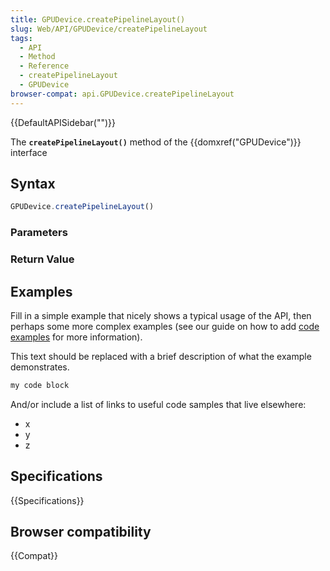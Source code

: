 ```yaml
---
title: GPUDevice.createPipelineLayout()
slug: Web/API/GPUDevice/createPipelineLayout
tags:
  - API
  - Method
  - Reference
  - createPipelineLayout
  - GPUDevice
browser-compat: api.GPUDevice.createPipelineLayout
---
```

{{DefaultAPISidebar("")}}

The **`createPipelineLayout()`** method of the {{domxref("GPUDevice")}} interface 

## Syntax

```js
GPUDevice.createPipelineLayout()
```

### Parameters



### Return Value



## Examples

Fill in a simple example that nicely shows a typical usage of the API, then perhaps some more complex examples (see our guide on how to add [code examples](/en-US/docs/MDN/Contribute/Structures/Code_examples) for more information).

This text should be replaced with a brief description of what the example demonstrates.

```js
my code block
```

And/or include a list of links to useful code samples that live elsewhere:

*   x
*   y
*   z

## Specifications

{{Specifications}}

## Browser compatibility

{{Compat}}

